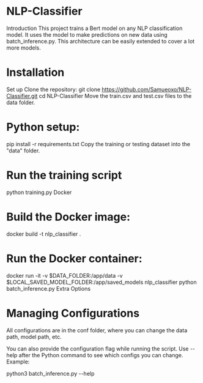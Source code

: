 
# NLP-Classifier
Introduction
This project trains a Bert model on any NLP classification model. It uses the model to make predictions on new data using batch_inference.py. This architecture can be easily extended to cover a lot more models.

# Installation

Set up
Clone the repository:
git clone https://github.com/Samueoxo/NLP-Classifier.git
cd NLP-Classifier
Move the train.csv and test.csv files to the data folder.

# Python setup:

pip install -r requirements.txt
Copy the training or testing dataset into the "data" folder.

# Run the training script

python training.py
Docker

# Build the Docker image:

docker build -t nlp_classifier .

# Run the Docker container:

docker run -it -v $DATA_FOLDER:/app/data -v $LOCAL_SAVED_MODEL_FOLDER:/app/saved_models nlp_classifier python batch_inference.py
Extra Options

# Managing Configurations
All configurations are in the conf folder, where you can change the data path, model path, etc.

You can also provide the configuration flag while running the script. Use --help after the Python command to see which configs you can change. Example:


python3 batch_inference.py --help
